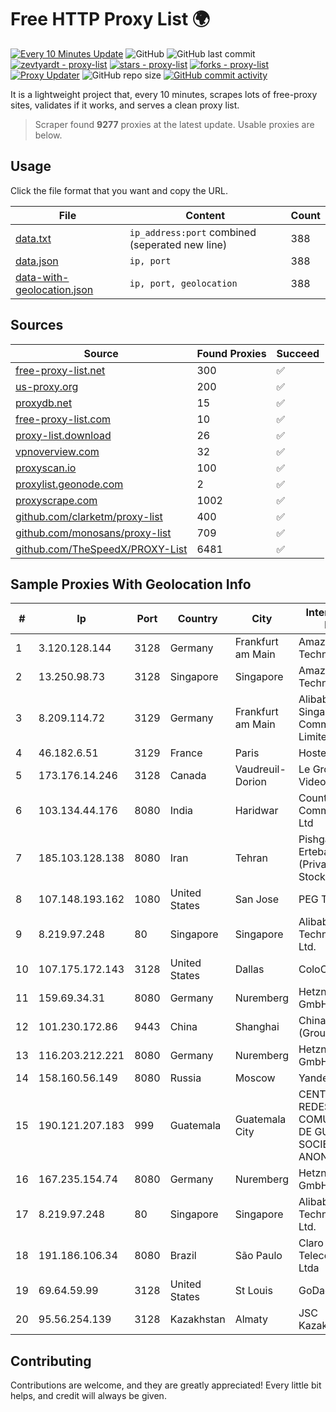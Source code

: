 
# Free HTTP Proxy List 🌍

[![Every 10 Minutes Update](https://github.com/mertguvencli/http-proxy-list/actions/workflows/main.yml/badge.svg?branch=main)](https://github.com/mertguvencli/http-proxy-list/actions/workflows/main.yml)
![GitHub](https://img.shields.io/github/license/mertguvencli/http-proxy-list)
![GitHub last commit](https://img.shields.io/github/last-commit/mertguvencli/http-proxy-list)
[![zevtyardt - proxy-list](https://img.shields.io/static/v1?label=zevtyardt&message=proxy-list&color=blue&logo=github)](https://github.com/zevtyardt/proxy-list "Go to GitHub repo")
[![stars - proxy-list](https://img.shields.io/github/stars/zevtyardt/proxy-list?style=social)](https://github.com/zevtyardt/proxy-list)
[![forks - proxy-list](https://img.shields.io/github/forks/zevtyardt/proxy-list?style=social)](https://github.com/zevtyardt/proxy-list)
[![Proxy Updater](https://github.com/zevtyardt/proxy-list/workflows/Proxy%20Updater/badge.svg)](https://github.com/zevtyardt/proxy-list/actions?query=workflow:"Proxy+Updater")
![GitHub repo size](https://img.shields.io/github/repo-size/zevtyardt/proxy-list)
[![GitHub commit activity](https://img.shields.io/github/commit-activity/m/zevtyardt/proxy-list?logo=commits)](https://github.com/zevtyardt/proxy-list/commits/main)

It is a lightweight project that, every 10 minutes, scrapes lots of free-proxy sites, validates if it works, and serves a clean proxy list.

> Scraper found **9277** proxies at the latest update. Usable proxies are below.

## Usage

Click the file format that you want and copy the URL.

|File|Content|Count|
|----|-------|-----|
|[data.txt](https://raw.githubusercontent.com/mertguvencli/http-proxy-list/main/proxy-list/data.txt)|`ip_address:port` combined (seperated new line)|388|
|[data.json](https://raw.githubusercontent.com/mertguvencli/http-proxy-list/main/proxy-list/data.json)|`ip, port`|388|
|[data-with-geolocation.json](https://raw.githubusercontent.com/mertguvencli/http-proxy-list/main/proxy-list/data-with-geolocation.json)|`ip, port, geolocation`|388|

## Sources

|Source|Found Proxies|Succeed|
|------|-------------|-------|
|[free-proxy-list.net](https://free-proxy-list.net)|300|✅|
|[us-proxy.org](https://www.us-proxy.org)|200|✅|
|[proxydb.net](http://proxydb.net)|15|✅|
|[free-proxy-list.com](https://free-proxy-list.com/?page=&port=&type%5B%5D=http&type%5B%5D=https&up_time=0&search=Search)|10|✅|
|[proxy-list.download](https://www.proxy-list.download/HTTP)|26|✅|
|[vpnoverview.com](https://vpnoverview.com/privacy/anonymous-browsing/free-proxy-servers)|32|✅|
|[proxyscan.io](https://www.proxyscan.io)|100|✅|
|[proxylist.geonode.com](https://proxylist.geonode.com/api/proxy-list?limit=300&page=1&sort_by=lastChecked&sort_type=desc&protocols=http,https)|2|✅|
|[proxyscrape.com](https://api.proxyscrape.com/v2/?request=displayproxies&protocol=http&timeout=10000&country=all&ssl=all&anonymity=all)|1002|✅|
|[github.com/clarketm/proxy-list](https://raw.githubusercontent.com/clarketm/proxy-list/master/proxy-list-raw.txt)|400|✅|
|[github.com/monosans/proxy-list](https://raw.githubusercontent.com/monosans/proxy-list/main/proxies/http.txt)|709|✅|
|[github.com/TheSpeedX/PROXY-List](https://raw.githubusercontent.com/TheSpeedX/PROXY-List/master/http.txt)|6481|✅|


## Sample Proxies With Geolocation Info

|#|Ip|Port|Country|City|Internet Service Provider|
|-|--|----|-------|----|-------------------------|
|1|3.120.128.144|3128|Germany|Frankfurt am Main|Amazon Technologies Inc.|
|2|13.250.98.73|3128|Singapore|Singapore|Amazon Technologies Inc.|
|3|8.209.114.72|3129|Germany|Frankfurt am Main|Alibaba.com Singapore E-Commerce Private Limited|
|4|46.182.6.51|3129|France|Paris|Hosteur SAS|
|5|173.176.14.246|3128|Canada|Vaudreuil-Dorion|Le Groupe Videotron Ltee|
|6|103.134.44.176|8080|India|Haridwar|Countrylink Communiction Pvt Ltd|
|7|185.103.128.138|8080|Iran|Tehran|Pishgaman Toseeh Ertebatat Company (Private Joint Stock)|
|8|107.148.193.162|1080|United States|San Jose|PEG TECH INC|
|9|8.219.97.248|80|Singapore|Singapore|Alibaba (US) Technology Co., Ltd.|
|10|107.175.172.143|3128|United States|Dallas|ColoCrossing|
|11|159.69.34.31|8080|Germany|Nuremberg|Hetzner Online GmbH|
|12|101.230.172.86|9443|China|Shanghai|China Telecom (Group)|
|13|116.203.212.221|8080|Germany|Nuremberg|Hetzner Online GmbH|
|14|158.160.56.149|8080|Russia|Moscow|Yandex.Cloud LLC|
|15|190.121.207.183|999|Guatemala|Guatemala City|CENTRAL DE REDES Y COMUNICACIONES DE GUATEMALA, SOCIEDAD ANONIMA|
|16|167.235.154.74|8080|Germany|Nuremberg|Hetzner Online GmbH|
|17|8.219.97.248|80|Singapore|Singapore|Alibaba (US) Technology Co., Ltd.|
|18|191.186.106.34|8080|Brazil|São Paulo|Claro NXT Telecomunicacoes Ltda|
|19|69.64.59.99|3128|United States|St Louis|GoDaddy.com, LLC|
|20|95.56.254.139|3128|Kazakhstan|Almaty|JSC Kazakhtelecom|



## Contributing

Contributions are welcome, and they are greatly appreciated! Every
little bit helps, and credit will always be given.

